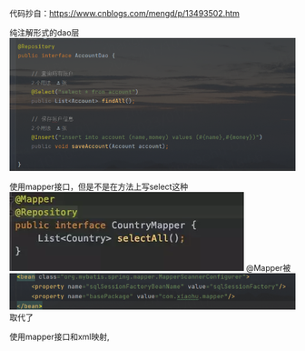 代码抄自：https://www.cnblogs.com/mengd/p/13493502.htm

纯注解形式的dao层
![img.png](img.png)

使用mapper接口，但是不是在方法上写select这种
![img_1.png](img_1.png)
@Mapper被
![img_2.png](img_2.png)取代了


使用mapper接口和xml映射,